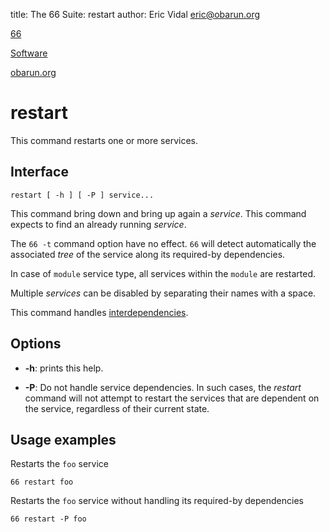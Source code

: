 title: The 66 Suite: restart
author: Eric Vidal <eric@obarun.org>

[66](index.html)

[Software](https://web.obarun.org/software)

[obarun.org](https://web.obarun.org)

# restart

This command restarts one or more services.

## Interface

```
restart [ -h ] [ -P ] service...
```

This command bring down and bring up again a *service*. This command expects to find an already running *service*.

The `66 -t` command option have no effect. `66` will detect automatically the associated *tree* of the service along its required-by dependencies.

In case of `module` service type, all services within the `module` are restarted.

Multiple *services* can be disabled by separating their names with a space.

This command handles [interdependencies](66.html#handling-dependencies).

## Options

- **-h**: prints this help.

- **-P**: Do not handle service dependencies. In such cases, the *restart* command will not attempt to restart the services that are dependent on the service, regardless of their current state.

## Usage examples

Restarts the `foo` service

```
66 restart foo
```

Restarts the `foo` service without handling its required-by dependencies

```
66 restart -P foo
```